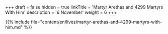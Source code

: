 +++
draft = false
hidden = true
linkTitle = 'Martyr Arethas and 4299 Martyrs With Him'
description = '6 November'
weight = 6
+++

{{% include file="content/en/lives/martyr-arethas-and-4299-martyrs-with-him.md" %}}
